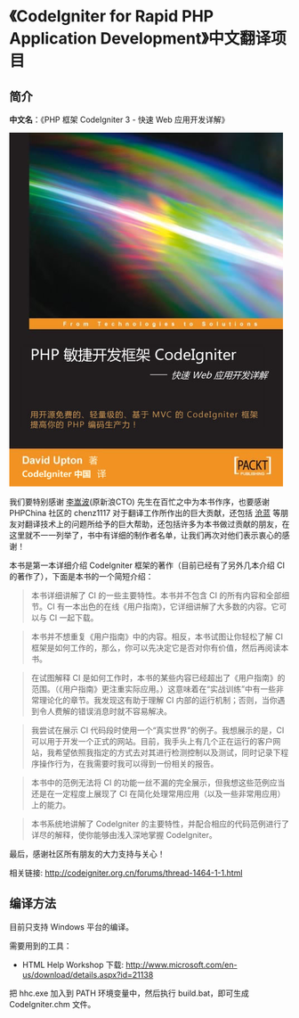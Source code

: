 《CodeIgniter for Rapid PHP Application Development》中文翻译项目
=================================

简介
---------------------------------
**中文名**：《PHP 框架 CodeIgniter 3 - 快速 Web 应用开发详解》

![image](images/CodeIgniter_cover.jpg)

我们要特别感谢 [李嵩波](http://weibo.com/songboli)(原新浪CTO) 先生在百忙之中为本书作序，也要感谢 PHPChina 社区的 chenz1117 对于翻译工作所作出的巨大贡献，还包括 [沧蓝](http://fredwu.me/) 等朋友对翻译技术上的问题所给予的巨大帮助，还包括许多为本书做过贡献的朋友，在这里就不一一列举了，书中有详细的制作者名单，让我们再次对他们表示衷心的感谢！

本书是第一本详细介绍 CodeIgniter 框架的著作（目前已经有了另外几本介绍 CI 的著作了），下面是本书的一个简短介绍：

> 本书详细讲解了 CI 的一些主要特性。本书并不包含 CI 的所有内容和全部细节。CI 有一本出色的在线《用户指南》，它详细讲解了大多数的内容。它可以与 CI 一起下载。

> 本书并不想重复《用户指南》中的内容。相反，本书试图让你轻松了解 CI 框架是如何工作的，那么，你可以先决定它是否对你有价值，然后再阅读本书。

> 在试图解释 CI 是如何工作时，本书的某些内容已经超出了《用户指南》的范围。（《用户指南》更注重实际应用。）这意味着在“实战训练”中有一些非常理论化的章节。我发现这有助于理解 CI 内部的运行机制；否则，当你遇到令人费解的错误消息时就不容易解决。

> 我尝试在展示 CI 代码段时使用一个“真实世界”的例子。我想展示的是，CI 可以用于开发一个正式的网站。目前，我手头上有几个正在运行的客户网站，我希望依照我指定的方式去对其进行检测控制以及测试，同时记录下程序操作行为，在我需要时我可以得到一份相关的报告。

> 本书中的范例无法将 CI 的功能一丝不漏的完全展示，但我想这些范例应当还是在一定程度上展现了 CI 在简化处理常用应用（以及一些非常用应用）上的能力。

> 本书系统地讲解了 CodeIgniter 的主要特性，并配合相应的代码范例进行了详尽的解释，使你能够由浅入深地掌握 CodeIgniter。

最后，感谢社区所有朋友的大力支持与关心！

相关链接: http://codeigniter.org.cn/forums/thread-1464-1-1.html

编译方法
---------------------------------
目前只支持 Windows 平台的编译。

需要用到的工具：
* HTML Help Workshop 下载: http://www.microsoft.com/en-us/download/details.aspx?id=21138

把 hhc.exe 加入到 PATH 环境变量中，然后执行 build.bat，即可生成 CodeIgniter.chm 文件。
